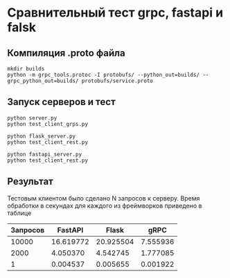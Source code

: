 # Сравнительный тест grpc, fastapi и falsk


## Компиляция .proto файла

    mkdir builds 
    python -m grpc_tools.protoc -I protobufs/ --python_out=builds/ --grpc_python_out=builds/ protobufs/service.proto


## Запуск серверов и тест

    python server.py
    python test_client_grps.py

    python flask_server.py
    python test_client_rest.py

    python fastapi_server.py
    python test_client_rest.py


## Результат

Тестовым клиентом было сделано N запросов к серверу. Время обработки в секундах для каждого из фреймворков приведено в таблице

Запросов| FastAPI    | Flask     | gRPC      |
--------|------------|-----------|-----------|
10000   |16.619772   |20.925504  |7.555936   |
2000    |4.050370    |4.542745   |1.777085   |
1       |0.004537    |0.005655   |0.001922   |
